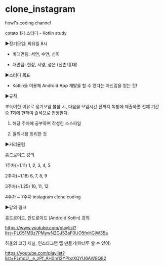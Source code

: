 # clone_instagram
howl's coding channel

cotato 1기 스터디 - Kotlin study

▶정기모임: 화요일 8시

- 비대면팀: 서연, 수연, 신희

- 대면팀: 현정, 서영, 성은 (신촌/홍대)



▶스터디 목표

- Kotlin을 이용해 Android App 개발을 할 수 있다는 자신감을 얻는 것!



▶규칙

부득이한 이유로 정기모임 불참 시, 다음을 모임시간 전까지 톡방에 제출하면 전체 기간 중 1회에 한하여 출석으로 인정한다.

1) 해당 주차에 공부하며 작성한 소스파일

2) 질의내용 정리한 것



▶커리큘럼

홍드로이드 강의

1주차(~1.11) 1, 2, 3, 4, 5

2주차(~1.18) 6, 7, 8, 9

3주차(~1.25) 10, 11, 12

4주차 ~ 7주차  instagram clone coding


▶강의 링크

홍드로이드, 안드로이드 (Android Kotlin) 강의

https://www.youtube.com/playlist?list=PLC51MBz7PMywN2GJ53aF0UO5fnHGjW35a

하울의 코딩 채널, 인스타그램 앱 만들기(야너두 할 수 있어)

https://youtube.com/playlist?list=PLmdU__e_zPf_AH0m12YPbzXQYU6AW9Q82
